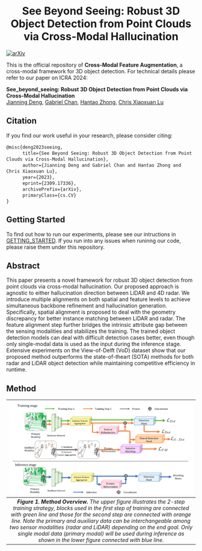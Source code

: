 
<div align = "center">

# See Beyond Seeing: Robust 3D Object Detection from Point Clouds via Cross-Modal Hallucination

</div>

[![arXiv](https://img.shields.io/badge/arXiv-2309.17336-b31b1b.svg)](https://arxiv.org/abs/2309.17336)


This is the official repository of **Cross-Modal Feature Augmentation**, a cross-modal framework for 3D object detection. For technical details please refer to our paper on ICRA 2024:


**See_beyond_seeing: Robust 3D Object Detection from Point Clouds via Cross-Modal Hallucination**
<br>
[Jianning Deng](https://github.com/DJNing), [Gabriel Chan](https://github.com/gc625), [Hantao Zhong](https://github.com/MrTooOldDriver), [Chris Xiaoxuan Lu](https://christopherlu.github.io/)
</br>


## Citation
If you find our work useful in your research, please consider citing:


```shell
@misc{deng2023seeing,
      title={See Beyond Seeing: Robust 3D Object Detection from Point Clouds via Cross-Modal Hallucination}, 
      author={Jianning Deng and Gabriel Chan and Hantao Zhong and Chris Xiaoxuan Lu},
      year={2023},
      eprint={2309.17336},
      archivePrefix={arXiv},
      primaryClass={cs.CV}
}
```

## Getting Started

To find out how to run our experiments, please see our intructions in [GETTING_STARTED](./docs/GETTING_STARTED.md). If you run into any issues when runinng our code, please raise them under this repository.


## Abstract 
This paper presents a novel framework for robust 3D object detection from point clouds via cross-modal
hallucination. Our proposed approach is agnostic to either
hallucination direction between LiDAR and 4D radar. We
introduce multiple alignments on both spatial and feature levels
to achieve simultaneous backbone refinement and hallucination
generation. Specifically, spatial alignment is proposed to deal
with the geometry discrepancy for better instance matching
between LiDAR and radar. The feature alignment step further
bridges the intrinsic attribute gap between the sensing modalities and stabilizes the training. The trained object detection
models can deal with difficult detection cases better, even though
only single-modal data is used as the input during the inference
stage. Extensive experiments on the View-of-Delft (VoD) dataset
show that our proposed method outperforms the state-of-theart (SOTA) methods for both radar and LiDAR object detection
while maintaining competitive efficiency in runtime.

## Method
| ![pipeline.jpg](docs/images/overview.png) | 
|:--:| 
|***Figure 1. Method Overview.** The upper figure illustrates the 2-step training strategy, blocks used in the first step of training are connected with green line and those for the second step are connected with orange line. Note the primary and auxiliary data can be interchangeable among two sensor modalities (radar and LiDAR) depending on the end goal. Only single modal data (primary modal) will be used during inference as shown in the lower figure connected with blue line.*|

